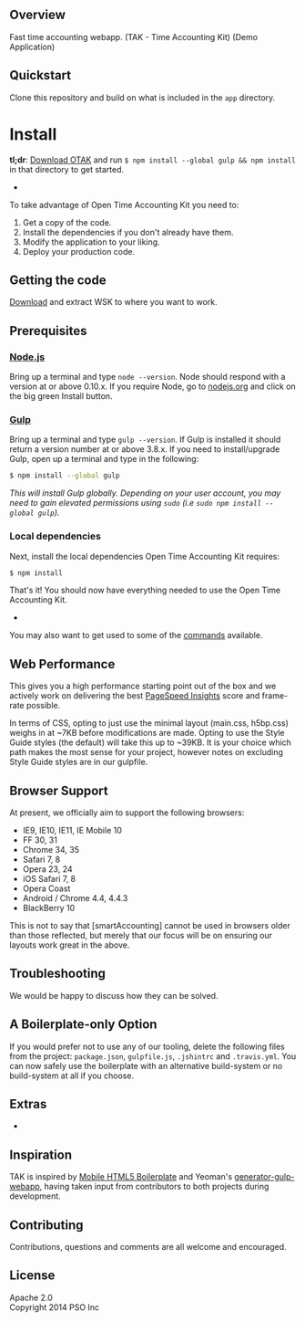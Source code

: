 ## Overview

Fast time accounting webapp. (TAK - Time Accounting Kit)
(Demo Application)

## Quickstart

Clone this repository and build on what is included in the `app` directory.

# Install

**tl;dr**: [Download OTAK](https://github.com/patrickjaja/Time-Accounting-Kit/releases) and run `$ npm install --global gulp && npm install` in that directory to get started.

-

To take advantage of Open Time Accounting Kit you need to:

1. Get a copy of the code.
2. Install the dependencies if you don't already have them.
3. Modify the application to your liking.
4. Deploy your production code.

## Getting the code

[Download](https://github.com/patrickjaja/Time-Accounting-Kit/releases) and extract WSK to where you want to work.

## Prerequisites

### [Node.js](https://nodejs.org)

Bring up a terminal and type `node --version`.
Node should respond with a version at or above 0.10.x.
If you require Node, go to [nodejs.org](https://nodejs.org) and click on the big green Install button.

### [Gulp](http://gulpjs.com)

Bring up a terminal and type `gulp --version`.
If Gulp is installed it should return a version number at or above 3.8.x.
If you need to install/upgrade Gulp, open up a terminal and type in the following:

```sh
$ npm install --global gulp
```

*This will install Gulp globally. Depending on your user account, you may need to gain elevated permissions using `sudo` (i.e `sudo npm install --global gulp`).*


### Local dependencies

Next, install the local dependencies Open Time Accounting Kit requires:

```sh
$ npm install
```

That's it! You should now have everything needed to use the Open Time Accounting Kit.

-

You may also want to get used to some of the [commands](commands.md) available.


## Web Performance

This gives you a high performance starting point out of the box and we actively work on delivering the best [PageSpeed Insights](https://developers.google.com/speed/pagespeed/insights/) score and frame-rate possible.

In terms of CSS, opting to just use the minimal layout (main.css, h5bp.css) weighs in at ~7KB before modifications are made. Opting to use the Style Guide styles (the default) will take this up to ~39KB. It is your choice which path makes the most sense for your project, however notes on excluding Style Guide styles are in our gulpfile.

## Browser Support

At present, we officially aim to support the following browsers:

* IE9, IE10, IE11, IE Mobile 10
* FF 30, 31
* Chrome 34, 35
* Safari 7, 8
* Opera 23, 24
* iOS Safari 7, 8
* Opera Coast
* Android / Chrome 4.4, 4.4.3
* BlackBerry 10

This is not to say that [smartAccounting] cannot be used in browsers older than those reflected, but merely that our focus will be on ensuring our layouts work great in the above.

## Troubleshooting

We would be happy to discuss how they can be solved.

## A Boilerplate-only Option

If you would prefer not to use any of our tooling, delete the following files from the project: `package.json`, `gulpfile.js`, `.jshintrc` and `.travis.yml`. You can now safely use the boilerplate with an alternative build-system or no build-system at all if you choose.

## Extras

-

## Inspiration

TAK is inspired by [Mobile HTML5 Boilerplate](http://html5boilerplate.com/mobile/) and Yeoman's [generator-gulp-webapp](https://github.com/yeoman/generator-gulp-webapp), having taken input from contributors to both projects during development.

## Contributing

Contributions, questions and comments are all welcome and encouraged.

## License

Apache 2.0  
Copyright 2014 PSO Inc
